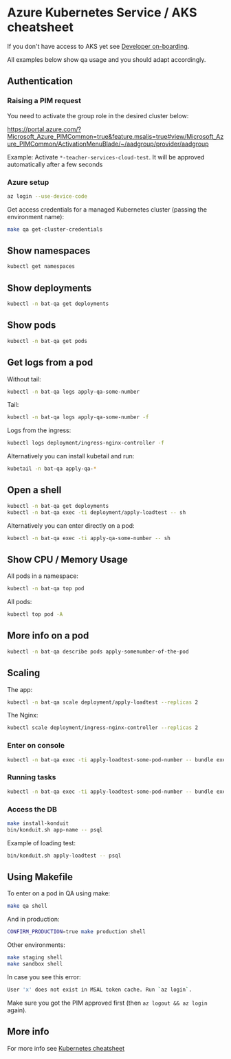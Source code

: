 # Azure Kubernetes Service / AKS cheatsheet

If you don't have access to AKS yet see [Developer on-boarding](/docs/developer-onboarding.md).

All examples below show qa usage and you should adapt accordingly.

## Authentication

### Raising a PIM request

You need to activate the group role in the desired cluster below:

<https://portal.azure.com/?Microsoft_Azure_PIMCommon=true&feature.msaljs=true#view/Microsoft_Azure_PIMCommon/ActivationMenuBlade/~/aadgroup/provider/aadgroup>

Example: Activate `*-teacher-services-cloud-test`. It will be approved automatically after a few seconds

### Azure setup

```sh
az login --use-device-code
```

Get access credentials for a managed Kubernetes cluster (passing the
environment name):

```sh
make qa get-cluster-credentials
```

## Show namespaces

```sh
kubectl get namespaces
```

## Show deployments

```sh
kubectl -n bat-qa get deployments
```

## Show pods

```sh
kubectl -n bat-qa get pods
```

## Get logs from a pod

Without tail:

```sh
kubectl -n bat-qa logs apply-qa-some-number
```

Tail:

```sh
kubectl -n bat-qa logs apply-qa-some-number -f
```

Logs from the ingress:

```sh
kubectl logs deployment/ingress-nginx-controller -f
```

Alternatively you can install kubetail and run:

```sh
kubetail -n bat-qa apply-qa-*
```

## Open a shell

```sh
kubectl -n bat-qa get deployments
kubectl -n bat-qa exec -ti deployment/apply-loadtest -- sh
```

Alternatively you can enter directly on a pod:

```sh
kubectl -n bat-qa exec -ti apply-qa-some-number -- sh
```

## Show CPU / Memory Usage

All pods in a namespace:

```sh
kubectl -n bat-qa top pod
```

All pods:

```sh
kubectl top pod -A
```

## More info on a pod

```sh
kubectl -n bat-qa describe pods apply-somenumber-of-the-pod
```

## Scaling

The app:

```sh
kubectl -n bat-qa scale deployment/apply-loadtest --replicas 2
```

The Nginx:

```sh
kubectl scale deployment/ingress-nginx-controller --replicas 2
```

### Enter on console

```sh
kubectl -n bat-qa exec -ti apply-loadtest-some-pod-number -- bundle exec rails c
```

### Running tasks

```sh
kubectl -n bat-qa exec -ti apply-loadtest-some-pod-number -- bundle exec rake -T
```

### Access the DB

```sh
make install-konduit
bin/konduit.sh app-name -- psql
```

Example of loading test:

```sh
bin/konduit.sh apply-loadtest -- psql
```

## Using Makefile

To enter on a pod in QA using make:

```sh
make qa shell
```

And in production:

```sh
CONFIRM_PRODUCTION=true make production shell
```

Other environments:

```sh
make staging shell
make sandbox shell
```

In case you see this error:

```sh
User 'x' does not exist in MSAL token cache. Run `az login`.
```

Make sure you got the PIM approved first (then `az logout && az login` again).

## More info

For more info see
[Kubernetes cheatsheet](https://kubernetes.io/docs/reference/kubectl/cheatsheet/)
